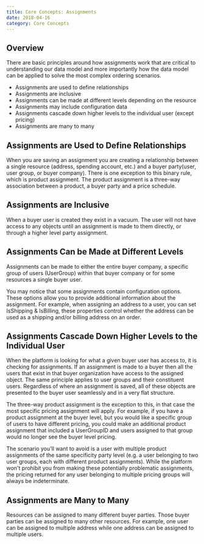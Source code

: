 ```yaml
---
title: Core Concepts: Assignments
date: 2018-04-16
category: Core Concepts
---
```


## Overview

There are basic principles around how assignments work that are critical to
understanding our data model and more importantly how the data model can be
applied to solve the most complex ordering scenarios.

  * Assignments are used to define relationships
  * Assignments are inclusive
  * Assignments can be made at different levels depending on the resource
  * Assignments may include configuration data
  * Assignments cascade down higher levels to the individual user (except pricing)
  * Assignments are many to many

## Assignments are Used to Define Relationships

When you are saving an assignment you are creating a relationship between a
single resource (address, spending account, etc.) and a buyer party(user, user
group, or buyer company). There is one exception to this binary rule, which is
product assignment. The product assignment is a three-way association between
a product, a buyer party and a price schedule.

##  Assignments are Inclusive

When a buyer user is created they exist in a vacuum. The user will not have
access to any objects until an assignment is made to them directly, or through
a higher level party assignment.

##  Assignments Can be Made at Different Levels

Assignments can be made to either the entire buyer company, a specific group
of users (UserGroup) within that buyer company or for some resources a single
buyer user.

You may notice that some assignments contain configuration options. These
options allow you to provide additional information about the assignment. For
example, when assigning an address to a user, you can set IsShipping &
IsBilling, these properties control whether the address can be used as a
shipping and/or billing address on an order.

##  Assignments Cascade Down Higher Levels to the Individual User

When the platform is looking for what a given buyer user has access to, it is
checking for assignments. If an assignment is made to a buyer then all the
users that exist in that buyer organization have access to the assigned
object. The same principle applies to user groups and their constituent users.
Regardless of where an assignment is saved, all of these objects are presented
to the buyer user seamlessly and in a very flat structure.

The three-way product assignment is the exception to this, in that case the
most specific pricing assignment will apply. For example, if you have a
product assignment at the buyer level, but you would like a specific group of
users to have different pricing, you could make an additional product
assignment that included a UserGroupID and users assigned to that group would
no longer see the buyer level pricing.

The scenario you'll want to avoid is a user with multiple product
assignments of the same specificity party level (e.g. a user belonging to two
user groups, each with different product assignments). While the platform
won't prohibit you from making these potentially problematic assignments,
the pricing returned for any user belonging to multiple pricing groups will
always be indeterminate.

##  Assignments are Many to Many

Resources can be assigned to many different buyer parties. Those buyer parties
can be assigned to many other resources. For example, one user can be assigned
to multiple address while one address can be assigned to multiple users.

